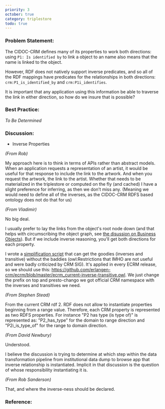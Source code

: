 ```yaml
---
priority: 3
october: true
category: triplestore
todo: true
---
```

### Problem Statement:

The CIDOC-CRM defines many of its properties to work both directions: using `P1: Is identified by` to link a object to an name also means that the name is linked to the object.

However, RDF does not natively support inverse predicates, and so all of the RDF mappings have predicates for the relationships in both directions:  `crm:P1_is_identified_by` and `crm:P1i_identifies`.

It is important that any application using this information be able to traverse the link in either direction, so how do we insure that is possible?

### Best Practice:

*To Be Determined*

### Discussion:

* Inverse Properties

*(From Rob)*

My approach here is to think in terms of APIs rather than abstract models.  When an application requests a representation of an artist, it would be useful for that response to include the link to the artwork.  And when you request the artwork, the link to the artist.  Whether that needs to be materialized in the triplestore or computed on the fly (and cached) I have a slight preference for inferring, as then we don’t miss any.  (Meaning we would need to define all of the inverses, as the CIDOC-CRM RDFS based ontology does not do that for us)

*(From Vladimir)*

No big deal.

I usually prefer to lay the links from the object's root node down (and that helps with circumscribing the object graph, see [the disussion on Business Objects](#)).  But if we include inverse reasoning, you'll get both directions for each property.

I wrote a [simplification script](https://github.com/erlangen-crm/ecrm/blob/master/ecrm-simplify.xq) that can get the goodies (inverses and transitive) without the baddies (owl:Restrictions that IMHO are not useful and were badly criticized by CRM SIG).  It's applied in every ECRM release, so we should use this: <https://github.com/erlangen-crm/ecrm/blob/master/ecrm_current-inverse-transitive.owl>.  We just change the prefix on top and presto-chango we got official CRM  namespace with the inverses and transitives we need.


*(From Stephen Stead)*

From the current CRM rdf
2. RDF does not allow to instantiate properties beginning from a range value.
   Therefore, each CRM property is represented as two RDFS properties.
   For instance "P2 has type (is type of)" is represented as:
   "P2_has_type" for the domain to range direction and "P2i_is_type_of" for the range to domain direction.

*(From David Newbury)*

Understood. 

I believe the discussion is trying to determine at which step within the data transformation pipeline from institutional data dump to browse app that inverse relationship is instantiated.  Implicit in that discussion is the question of whose responsibility instantiating it is.

*(From Rob Sanderson)*

That, and where the inverse-ness should be declared.

### Reference:




